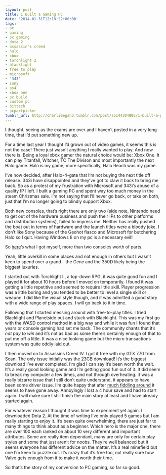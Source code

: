 ```yaml
---
layout: post
title: I Built a Gaming PC
date: '2014-01-31T12:18:22+00:00'
tags:
- pc
- gaming
- pc gaming
- dota 2
- assassin's creed
- halo
- xbox
- torchlight 2
- blacklight
- free to play
- microsoft
- '343'
- sony
- ps4
- xbox one
- pc build
- custom pc
- bittech
- pcpartpicker
tumblr_url: http://charlieegan3.tumblr.com/post/75144304805/i-built-a-gaming-pc
---
```

I thought, seeing as the exams are over and I haven’t posted in a very long time, that I’d put something new up.

For a time last year I thought I’d grown out of video games, it seems this is not the case! There just wasn’t anything I really wanted to play. And now there is. Being a loyal xbox gamer the natural choice would be: Xbox One. It can play Titanfall, Witcher, TC The Divison and most importantly the next Halo game. Halo is my game, more specifically, Halo Reach was my game.

I’ve now decided, after Halo-4-gate that I’m not buying the next title off release. 343i have disappointed and they’ve got to claw it back to bring me back. So as a protest of my frustration with Microsoft and 343i’s abuse of a quality IP I left. I built a gaming PC and spent way too much money in the steam Christmas sale. I’m not saying that I’ll never go back, or take on both, just that I’m no longer going to blindly support Xbox.

Both new consoles, that’s right there are only two (side note, Nintendo need to get out of the hardware business and push their IPs to other platforms and distribution systems), failed to impress me. Neither has really pushed the boat out in terms of hardware and the launch titles were a bloody joke. I don’t like Sony because of the Geohot fiasco and Microsoft for butchering Halo so I quit. Having Windows 8 on my pc is a necessary evil!

So [here](http://uk.pcpartpicker.com/p/2xmMM)’s what I got myself, more than two consoles worth of parts.

Yeah, little overkill in some places and not enough in others but I wasn’t keen to spend over a grand - the Gene and the 350D likely being the biggest luxuries.

I started out with Torchlight II, a top-down RPG, it was quite good fun and I played it for about 10 hours before I moved on temporarily. I found it was getting a little repetitive and seemed to require little skill. Player progression was a little boring and you tended to be better to level a single skill or weapon. I did like the visual style though, and it was admitted a good story with a wide range of play spaces. I will go back to it in time.

Following that I started messing around with free-to-play titles. I tried Blacklight and Planetside out and stuck with Blacklight. This was my first go with the WASD control method in a big way and while it was fun I found that years or console gaming had set me back. The community chants that it’s _not pay to win_ and it’s not as bad as some there’s certainly enough of that to put me off a little. It was a nice looking game but the micro transactions system was quite oddly laid out.

I then moved on to Assassins Creed IV. I got it free with my GTX 770 from Scan. The only issue initially was the 23GB download! It’s the biggest download I’ve ever completed. I’m glad I can say it’s been worth the wait. It’s a really good looking game and I’m getting good fun out of it. It did seem to break my computer a few times, and not through overheating. It was a really bizarre issue that I still don’t quite understand, it appears to have been some driver issue. I’m quite happy that after [much fiddling around](http://forums.bit-tech.net/showthread.php?p=3483715) it seems to have gone away. Annoyingly I lost a 4 hour save and had to start again. I will make sure I still finish the main story at least and I have already started again.

For whatever reason I thought it was time to experiment yet again. I downloaded Dota 2. At the time of writing I’ve only played 5 games but I am really starting to enjoy it. It’s been quite overwhelming, there are just far to many things to think about as a beginner. Which hero is the major one, there are over 100 each ranked on about 10 very different and important attributes. Some are really item dependant, many are only for certain play styles and some that just aren’t for noobs. They’re well balanced but it seems everyone has different advice on the matter. It’s a real minefield but one I’m keen to puzzle out. It’s crazy that it’s free too, not really sure how Valve gets enough from it to make it worth their time.

So that’s the story of my conversion to PC gaming, so far so good.

